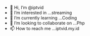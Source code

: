 - 👋 Hi, I’m @iptvid
- 👀 I’m interested in ...streaming
- 🌱 I’m currently learning ...Coding
- 💞️ I’m looking to collaborate on ...Php
- 📫 How to reach me ...iptvid.my.id

<!---
iptvid/iptvid is a ✨ special ✨ repository because its `README.md` (this file) appears on your GitHub profile.
You can click the Preview link to take a look at your changes.
--->

